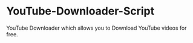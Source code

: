 # YouTube-Downloader-Script
YouTube Downloader which allows you to Download YouTube videos for free.
